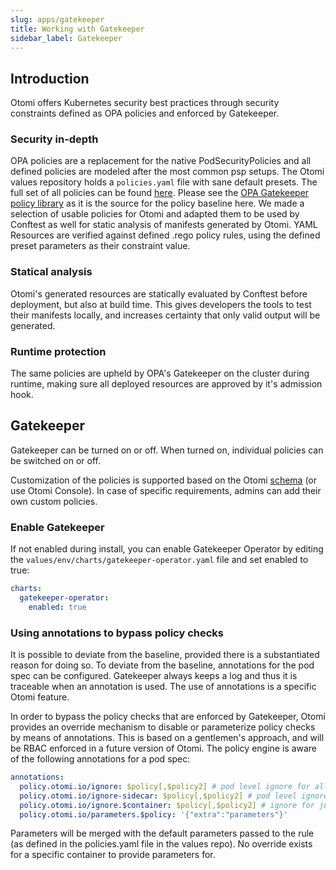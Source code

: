 ```yaml
---
slug: apps/gatekeeper
title: Working with Gatekeeper
sidebar_label: Gatekeeper
---
```


## Introduction

Otomi offers Kubernetes security best practices through security constraints defined as OPA policies and enforced by Gatekeeper.

### Security in-depth

OPA policies are a replacement for the native PodSecurityPolicies and all defined policies are modeled after the most common psp setups. The Otomi values repository holds a `policies.yaml` file with sane default presets. The full set of all policies can be found [here](https://github.com/redkubes/otomi-core/tree/master/policies). Please see the [OPA Gatekeeper policy library](https://github.com/open-policy-agent/gatekeeper-library) as it is the source for the policy baseline here. We made a selection of usable policies for Otomi and adapted them to be used by Conftest as well for static analysis of manifests generated by Otomi. YAML Resources are verified against defined .rego policy rules, using the defined preset parameters as their constraint value.

### Statical analysis

Otomi's generated resources are statically evaluated by Conftest before deployment, but also at build time. This gives developers the tools to test their manifests locally, and increases certainty that only valid output will be generated.

### Runtime protection

The same policies are upheld by OPA's Gatekeeper on the cluster during runtime, making sure all deployed resources are approved by it's admission hook.

## Gatekeeper

Gatekeeper can be turned on or off. When turned on, individual policies can be switched on or off. 

Customization of the policies is supported based on the Otomi [schema](https://github.com/redkubes/otomi-core/blob/master/values-schema.yaml) (or use Otomi Console). In case of specific requirements, admins can add their own custom policies.

### Enable Gatekeeper

If not enabled during install, you can enable Gatekeeper Operator by editing the `values/env/charts/gatekeeper-operator.yaml` file and set enabled to true:

```yaml
charts:
  gatekeeper-operator:
    enabled: true
```

### Using annotations to bypass policy checks

It is possible to deviate from the baseline, provided there is a substantiated reason for doing so. To deviate from the baseline, annotations for the pod spec can be configured. Gatekeeper always keeps a log and thus it is traceable when an annotation is used. The use of annotations is a specific Otomi feature.

In order to bypass the policy checks that are enforced by Gatekeeper, Otomi provides an override mechanism to disable or parameterize policy checks by means of annotations. This is based on a gentlemen's approach, and will be RBAC enforced in a future version of Otomi. The policy engine is aware of the following annotations for a pod spec:

```yaml
annotations:
  policy.otomi.io/ignore: $policy[,$policy2] # pod level ignore for all containers
  policy.otomi.io/ignore-sidecar: $policy[,$policy2] # pod level ignore for sidecars, such as istio-proxy
  policy.otomi.io/ignore.$container: $policy[,$policy2] # ignore for just the mentioned container
  policy.otomi.io/parameters.$policy: '{"extra":"parameters"}'
```

Parameters will be merged with the default parameters passed to the rule (as defined in the policies.yaml file in the values repo). No override exists for a specific container to provide parameters for.
